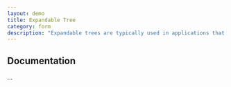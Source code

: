 ```yaml
---
layout: demo
title: Expandable Tree
category: form
description: "Expandable trees are typically used in applications that need to outputs large amounts of hierarchically organised data."
---
```

## Documentation
…